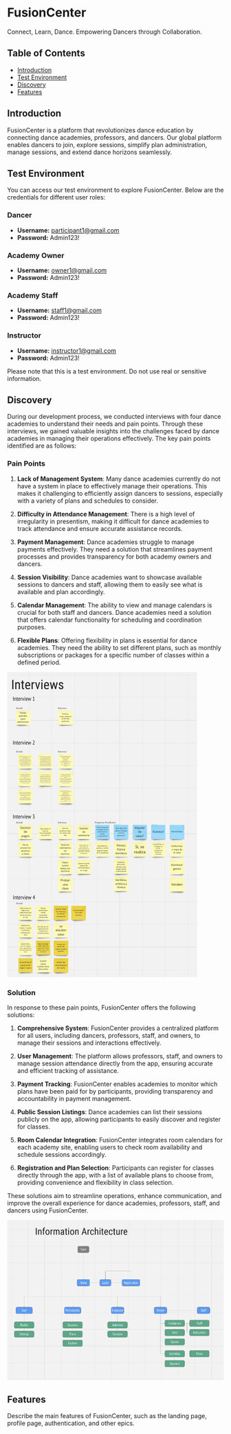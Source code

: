 # FusionCenter

Connect, Learn, Dance. Empowering Dancers through Collaboration.

## Table of Contents

- [Introduction](#introduction)
- [Test Environment](#test-environment)
- [Discovery](#discovery)
- [Features](#features)

## Introduction

FusionCenter is a platform that revolutionizes dance education by connecting dance academies, professors, and dancers. Our global platform enables dancers to join, explore sessions, simplify plan administration, manage sessions, and extend dance horizons seamlessly.

## Test Environment

You can access our test environment to explore FusionCenter. Below are the credentials for different user roles:

### Dancer

- **Username:** participant1@gmail.com
- **Password:** Admin123!

### Academy Owner

- **Username:** owner1@gmail.com
- **Password:** Admin123!

### Academy Staff

- **Username:** staff1@gmail.com
- **Password:** Admin123!

### Instructor

- **Username:** instructor1@gmail.com
- **Password:** Admin123!

Please note that this is a test environment. Do not use real or sensitive information.

## Discovery

During our development process, we conducted interviews with four dance academies to understand their needs and pain points. Through these interviews, we gained valuable insights into the challenges faced by dance academies in managing their operations effectively. The key pain points identified are as follows:

### Pain Points

1. **Lack of Management System**: Many dance academies currently do not have a system in place to effectively manage their operations. This makes it challenging to efficiently assign dancers to sessions, especially with a variety of plans and schedules to consider.

2. **Difficulty in Attendance Management**: There is a high level of irregularity in presentism, making it difficult for dance academies to track attendance and ensure accurate assistance records.

3. **Payment Management**: Dance academies struggle to manage payments effectively. They need a solution that streamlines payment processes and provides transparency for both academy owners and dancers.

4. **Session Visibility**: Dance academies want to showcase available sessions to dancers and staff, allowing them to easily see what is available and plan accordingly.

5. **Calendar Management**: The ability to view and manage calendars is crucial for both staff and dancers. Dance academies need a solution that offers calendar functionality for scheduling and coordination purposes.

6. **Flexible Plans**: Offering flexibility in plans is essential for dance academies. They need the ability to set different plans, such as monthly subscriptions or packages for a specific number of classes within a defined period.

![Interviews Notes](/_readme_images/interviews.png "Note: obtained from Miro")

### Solution

In response to these pain points, FusionCenter offers the following solutions:

1. **Comprehensive System**: FusionCenter provides a centralized platform for all users, including dancers, professors, staff, and owners, to manage their sessions and interactions effectively.

2. **User Management**: The platform allows professors, staff, and owners to manage session attendance directly from the app, ensuring accurate and efficient tracking of assistance.

3. **Payment Tracking**: FusionCenter enables academies to monitor which plans have been paid for by participants, providing transparency and accountability in payment management.

4. **Public Session Listings**: Dance academies can list their sessions publicly on the app, allowing participants to easily discover and register for classes.

5. **Room Calendar Integration**: FusionCenter integrates room calendars for each academy site, enabling users to check room availability and schedule sessions accordingly.

6. **Registration and Plan Selection**: Participants can register for classes directly through the app, with a list of available plans to choose from, providing convenience and flexibility in class selection.

These solutions aim to streamline operations, enhance communication, and improve the overall experience for dance academies, professors, staff, and dancers using FusionCenter.

![Information Architecture](/_readme_images/information_architecture.png "Note: obtained from Miro")



## Features

Describe the main features of FusionCenter, such as the landing page, profile page, authentication, and other epics.